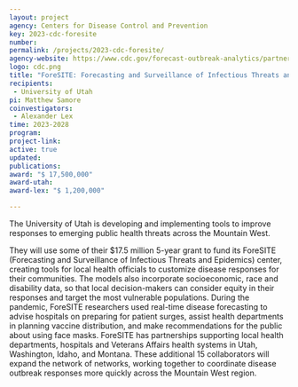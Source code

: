 ```yaml
---
layout: project
agency: Centers for Disease Control and Prevention
key: 2023-cdc-foresite
number:  
permalink: /projects/2023-cdc-foresite/
agency-website: https://www.cdc.gov/forecast-outbreak-analytics/partners/insightnet/integrators.html
logo: cdc.png
title: "ForeSITE: Forecasting and Surveillance of Infectious Threats and Epidemics"
recipients:
 - University of Utah
pi: Matthew Samore
coinvestigators:
 - Alexander Lex
time: 2023-2028
program: 
project-link: 
active: true
updated:
publications: 
award: "$ 17,500,000"
award-utah:
award-lex: "$ 1,200,000"

---
```


The University of Utah is developing and implementing tools to improve responses to emerging public health threats across the Mountain West.

They will use some of their $17.5 million 5-year grant to fund its ForeSITE (Forecasting and Surveillance of Infectious Threats and Epidemics) center, creating tools for local health officials to customize disease responses for their communities. The models also incorporate socioeconomic, race and disability data, so that local decision-makers can consider equity in their responses and target the most vulnerable populations.
During the pandemic, ForeSITE researchers used real-time disease forecasting to advise hospitals on preparing for patient surges, assist health departments in planning vaccine distribution, and make recommendations for the public about using face masks.
ForeSITE has partnerships supporting local health departments, hospitals and Veterans Affairs health systems in Utah, Washington, Idaho, and Montana. These additional 15 collaborators will expand the network of networks, working together to coordinate disease outbreak responses more quickly across the Mountain West region.